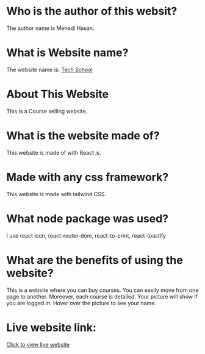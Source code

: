 # Who is the author of this websit?
The author name is Mehedi Hasan.

# What is Website name?
The website name is: <a href="https://learning-platform-16bc6.web.app">Tech School</a>

# About This Website
This is a Course selling website.

# What is the website made of?
This website is made of with React js.

# Made with any css framework?
This website is made with tailwind CSS.

# What node package was used?
I use react icon, react-router-dom, react-to-print, react-toastify

# What are the benefits of using the website?
This is a website where you can buy courses. You can easily move from one page to another. Moreover, each course is detailed. Your picture will show if you are logged in. Hover over the picture to see your name.

# Live website link:
<a href="https://learning-platform-16bc6.web.app">Click to view live website</a>
